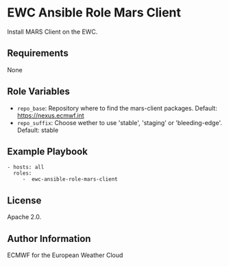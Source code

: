 EWC Ansible Role Mars Client
============================

Install MARS Client on the EWC.

Requirements
------------
None

Role Variables
--------------
 - `repo_base`: Repository where to find the mars-client packages. Default: https://nexus.ecmwf.int
 - `repo_suffix`: Choose wether to use 'stable', 'staging' or 'bleeding-edge'. Default: stable

Example Playbook
----------------

    - hosts: all
      roles:
         -  ewc-ansible-role-mars-client

License
-------

Apache 2.0.

Author Information
------------------

ECMWF for the European Weather Cloud